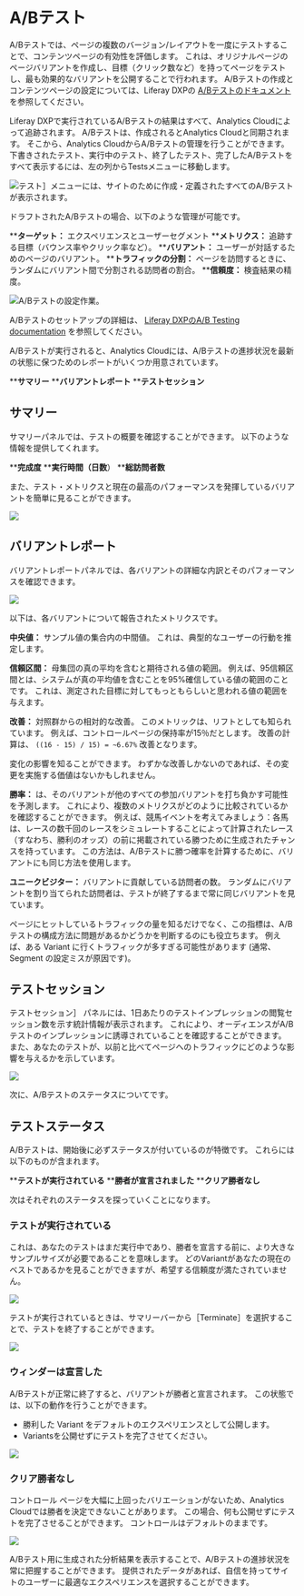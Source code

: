 # A/Bテスト

A/Bテストでは、ページの複数のバージョン/レイアウトを一度にテストすることで、コンテンツページの有効性を評価します。 これは、オリジナルページのページバリアントを作成し、目標（クリック数など）を持ってページをテストし、最も効果的なバリアントを公開することで行われます。 A/Bテストの作成とコンテンツページの設定については、Liferay DXPの [A/Bテストのドキュメント](https://learn.liferay.com/dxp/latest/ja/site-building/optimizing-sites/ab-testing/ab-testing.html) を参照してください。

Liferay DXPで実行されているA/Bテストの結果はすべて、Analytics Cloudによって追跡されます。 A/Bテストは、作成されるとAnalytics Cloudと同期されます。 そこから、Analytics CloudからA/Bテストの管理を行うことができます。 下書きされたテスト、実行中のテスト、終了したテスト、完了したA/Bテストをすべて表示するには、左の列からTestsメニューに移動します。

![テスト］メニューには、サイトのために作成・定義されたすべてのA/Bテストが表示されます。](a-b-testing/images/01.png)

ドラフトされたA/Bテストの場合、以下のような管理が可能です。

****ターゲット：** エクスペリエンスとユーザーセグメント
****メトリクス：** 追跡する目標（バウンス率やクリック率など）。
****バリアント：** ユーザーが対話するためのページのバリアント。
****トラフィックの分割：** ページを訪問するときに、ランダムにバリアント間で分割される訪問者の割合。
****信頼度：** 検査結果の精度。

![A/Bテストの設定作業。](a-b-testing/images/02.png)

A/Bテストのセットアップの詳細は、 [Liferay DXPのA/B Testing documentation](https://learn.liferay.com/dxp/latest/ja/site-building/optimizing-sites/ab-testing/ab-testing.html) を参照してください。

A/Bテストが実行されると、Analytics Cloudには、A/Bテストの進捗状況を最新の状態に保つためのレポートがいくつか用意されています。

****サマリー**
****バリアントレポート**
****テストセッション**

<a name="サマリー" />

## サマリー

サマリーパネルでは、テストの概要を確認することができます。 以下のような情報を提供してくれます。

****完成度**
****実行時間（日数**）
****総訪問者数**

また、テスト・メトリクスと現在の最高のパフォーマンスを発揮しているバリアントを簡単に見ることができます。

![](a-b-testing/images/03.png)

<a name="バリアントレポート" />

## バリアントレポート

バリアントレポートパネルでは、各バリアントの詳細な内訳とそのパフォーマンスを確認できます。

![](a-b-testing/images/04.png)

以下は、各バリアントについて報告されたメトリクスです。

**中央値：** サンプル値の集合内の中間値。 これは、典型的なユーザーの行動を推定します。

**信頼区間：** 母集団の真の平均を含むと期待される値の範囲。 例えば、95信頼区間とは、システムが真の平均値を含むことを95%確信している値の範囲のことです。 これは、測定された目標に対してもっともらしいと思われる値の範囲を与えます。

**改善：** 対照群からの相対的な改善。 このメトリックは、リフトとしても知られています。 例えば、コントロールページの保持率が15％だとします。 改善の計算は、 `((16 - 15) / 15) = ~6.67%` 改善となります。

変化の影響を知ることができます。 わずかな改善しかないのであれば、その変更を実施する価値はないかもしれません。

**勝率：** は、そのバリアントが他のすべての参加バリアントを打ち負かす可能性を予測します。 これにより、複数のメトリクスがどのように比較されているかを確認することができます。 例えば、競馬イベントを考えてみましょう：各馬は、レースの数千回のレースをシミュレートすることによって計算されたレース（すなわち、勝利のオッズ）の前に掲載されている勝つために生成されたチャンスを持っています。 この方法は、A/Bテストに勝つ確率を計算するために、バリアントにも同じ方法を使用します。

**ユニークビジター：** バリアントに貢献している訪問者の数。 ランダムにバリアントを割り当てられた訪問者は、テストが終了するまで常に同じバリアントを見ています。

ページにヒットしているトラフィックの量を知るだけでなく、この指標は、A/Bテストの構成方法に問題があるかどうかを判断するのにも役立ちます。 例えば、ある Variant に行くトラフィックが多すぎる可能性があります (通常、Segment の設定ミスが原因です)。

<a name="テストセッション" />

## テストセッション

テストセッション］ パネルには、1日あたりのテストインプレッションの閲覧セッション数を示す統計情報が表示されます。 これにより、オーディエンスがA/Bテストのインプレッションに誘導されていることを確認することができます。 また、あなたのテストが、以前と比べてページへのトラフィックにどのような影響を与えるかを示しています。

![](a-b-testing/images/05.png)

次に、A/Bテストのステータスについてです。

<a name="テストステータス" />

## テストステータス

A/Bテストは、開始後に必ずステータスが付いているのが特徴です。 これらには以下のものが含まれます。

****テストが実行されている**
****勝者が宣言されました**
****クリア勝者なし**

次はそれぞれのステータスを探っていくことになります。

### テストが実行されている

これは、あなたのテストはまだ実行中であり、勝者を宣言する前に、より大きなサンプルサイズが必要であることを意味します。 どのVariantがあなたの現在のベストであるかを見ることができますが、希望する信頼度が満たされていません。

![](a-b-testing/images/06.png)

テストが実行されているときは、サマリーバーから［Terminate］を選択することで、テストを終了することができます。

![](a-b-testing/images/07.png)

### ウィンダーは宣言した

A/Bテストが正常に終了すると、バリアントが勝者と宣言されます。 この状態では、以下の動作を行うことができます。

* 勝利した Variant をデフォルトのエクスペリエンスとして公開します。
* Variantsを公開せずにテストを完了させてください。

![](a-b-testing/images/08.png)

### クリア勝者なし

コントロール ページを大幅に上回ったバリエーションがないため、Analytics Cloudでは勝者を決定できないことがあります。 この場合、何も公開せずにテストを完了させることができます。 コントロールはデフォルトのままです。

![](a-b-testing/images/09.png)

A/Bテスト用に生成された分析結果を表示することで、A/Bテストの進捗状況を常に把握することができます。 提供されたデータがあれば、自信を持ってサイトのユーザーに最適なエクスペリエンスを選択することができます。
